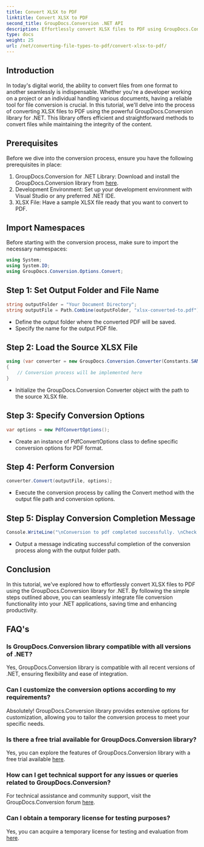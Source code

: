 ```yaml
---
title: Convert XLSX to PDF
linktitle: Convert XLSX to PDF
second_title: GroupDocs.Conversion .NET API
description: Effortlessly convert XLSX files to PDF using GroupDocs.Conversion library for .NET. Seamless integration, customizable options, and impeccable results.
type: docs
weight: 25
url: /net/converting-file-types-to-pdf/convert-xlsx-to-pdf/
---
```

## Introduction
In today's digital world, the ability to convert files from one format to another seamlessly is indispensable. Whether you're a developer working on a project or an individual handling various documents, having a reliable tool for file conversion is crucial. In this tutorial, we'll delve into the process of converting XLSX files to PDF using the powerful GroupDocs.Conversion library for .NET. This library offers efficient and straightforward methods to convert files while maintaining the integrity of the content.
## Prerequisites
Before we dive into the conversion process, ensure you have the following prerequisites in place:
1. GroupDocs.Conversion for .NET Library: Download and install the GroupDocs.Conversion library from [here](https://releases.groupdocs.com/conversion/net/).
2. Development Environment: Set up your development environment with Visual Studio or any preferred .NET IDE.
3. XLSX File: Have a sample XLSX file ready that you want to convert to PDF.

## Import Namespaces
Before starting with the conversion process, make sure to import the necessary namespaces:
```csharp
using System;
using System.IO;
using GroupDocs.Conversion.Options.Convert;
```
## Step 1: Set Output Folder and File Name
```csharp
string outputFolder = "Your Document Directory";
string outputFile = Path.Combine(outputFolder, "xlsx-converted-to.pdf");
```
- Define the output folder where the converted PDF will be saved.
- Specify the name for the output PDF file.
## Step 2: Load the Source XLSX File
```csharp
using (var converter = new GroupDocs.Conversion.Converter(Constants.SAMPLE_XLSX))
{
    // Conversion process will be implemented here
}
```
- Initialize the GroupDocs.Conversion Converter object with the path to the source XLSX file.
## Step 3: Specify Conversion Options
```csharp
var options = new PdfConvertOptions();
```
- Create an instance of PdfConvertOptions class to define specific conversion options for PDF format.
## Step 4: Perform Conversion
```csharp
converter.Convert(outputFile, options);
```
- Execute the conversion process by calling the Convert method with the output file path and conversion options.
## Step 5: Display Conversion Completion Message
```csharp
Console.WriteLine("\nConversion to pdf completed successfully. \nCheck output in {0}", outputFolder);
```
- Output a message indicating successful completion of the conversion process along with the output folder path.

## Conclusion
In this tutorial, we've explored how to effortlessly convert XLSX files to PDF using the GroupDocs.Conversion library for .NET. By following the simple steps outlined above, you can seamlessly integrate file conversion functionality into your .NET applications, saving time and enhancing productivity.
## FAQ's
### Is GroupDocs.Conversion library compatible with all versions of .NET?
Yes, GroupDocs.Conversion library is compatible with all recent versions of .NET, ensuring flexibility and ease of integration.
### Can I customize the conversion options according to my requirements?
Absolutely! GroupDocs.Conversion library provides extensive options for customization, allowing you to tailor the conversion process to meet your specific needs.
### Is there a free trial available for GroupDocs.Conversion library?
Yes, you can explore the features of GroupDocs.Conversion library with a free trial available [here](https://releases.groupdocs.com/).
### How can I get technical support for any issues or queries related to GroupDocs.Conversion?
For technical assistance and community support, visit the GroupDocs.Conversion forum [here](https://forum.groupdocs.com/c/conversion/11).
### Can I obtain a temporary license for testing purposes?
Yes, you can acquire a temporary license for testing and evaluation from [here](https://purchase.groupdocs.com/temporary-license/).
